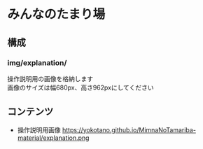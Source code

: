 みんなのたまり場
================

構成
----
### img/explanation/
操作説明用の画像を格納します  
画像のサイズは幅680px、高さ962pxにしてください

コンテンツ
-----------
- 操作説明用画像 https://yokotano.github.io/MimnaNoTamariba-material/explanation.png
